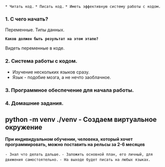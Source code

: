 


`* Читать код.`
`* Писать код.`
`* Иметь эффективную систему работы с кодом.`  


### 1. С чего начать?

Переменные.
Типы данных.


**`Каков должен быть результат на этом этапе?`**

Видеть переменные в коде.


### 2. Система работы с кодом.

- Изучение нескольких языков сразу.
- Язык - подобие мозга, а не нечто заоблачное.

### 3. Программное обеспечение для начала работы.

### 4. Домашние задания.
python -m venv ./venv - Создаем виртуальное окружение
--------------------------------------

**При индивидуальном обучении, человека, который хочет программировать, можно поставить на рельсы за 2-6 месяцев**

`- Знал что делать дальше.`
`- Заложить основной план, его личный, для движения самостоятельно.`
`- На выходе будет писать на любых языках.`
